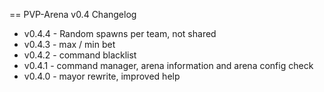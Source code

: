 == PVP-Arena v0.4 Changelog

* v0.4.4 - Random spawns per team, not shared
* v0.4.3 - max / min bet
* v0.4.2 - command blacklist
* v0.4.1 - command manager, arena information and arena config check
* v0.4.0 - mayor rewrite, improved help